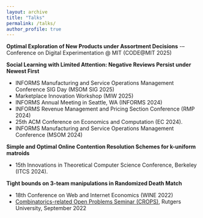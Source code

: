 ```yaml
---
layout: archive
title: "Talks"
permalink: /talks/
author_profile: true
---
```

**Optimal Exploration of New Products under Assortment Decisions**
-– Conference on Digital Experimentation @ MIT (CODE@MIT 2025)


**Social Learning with Limited Attention: Negative Reviews Persist under Newest First** 
- INFORMS Manufacturing and Service Operations Management Conference SIG Day (MSOM SIG 2025)
- Marketplace Innovation Workshop (MIW 2025)
- INFORMS Annual Meeting in Seattle, WA (INFORMS 2024)
- INFORMS Revenue Management and Pricing Section Conference (RMP 2024)
- 25th ACM Conference on Economics and Computation (EC 2024). <!--[Link](https://www.youtube.com/watch?v=ef1NZy4GDA8) to talk. -->
- INFORMS Manufacturing and Service Operations Management Conference (MSOM 2024)

**Simple and Optimal Online Contention Resolution Schemes for k-uniform matroids**
- 15th Innovations in Theoretical Computer Science Conference, Berkeley (ITCS 2024). <!--[Link](https://www.youtube.com/watch?v=DQyUA_Yc3D8) to talk. -->

**Tight bounds on 3-team manipulations in Randomized Death Match**
- 18th Conference on Web and Internet Economics (WINE 2022)
- [Combinatorics-related Open Problems Seminar (CROPS)](https://stoyandimitrov.net/crops.html?fbclid=IwAR2YP_K7E4hu2kpfAjTL5djYg1rxMdIvRWulIRUNWyP__DD8SPd28OZXXb8), Rutgers University, September 2022
